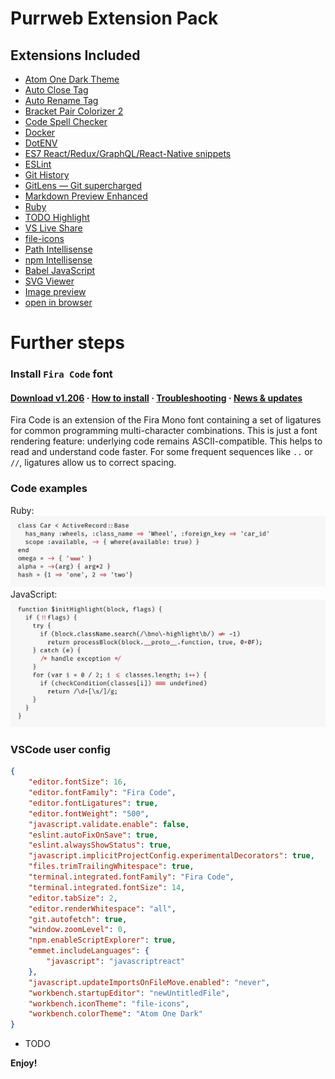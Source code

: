 # Purrweb Extension Pack

## Extensions Included
* [Atom One Dark Theme](https://marketplace.visualstudio.com/items?itemName=akamud.vscode-theme-onedark)
* [Auto Close Tag](https://marketplace.visualstudio.com/items?itemName=formulahendry.auto-close-tag)
* [Auto Rename Tag](https://marketplace.visualstudio.com/items?itemName=formulahendry.auto-rename-tag)
* [Bracket Pair Colorizer 2](https://marketplace.visualstudio.com/items?itemName=coenraads.bracket-pair-colorizer-2)
* [Code Spell Checker](https://marketplace.visualstudio.com/items?itemName=streetsidesoftware.code-spell-checker)
* [Docker](https://marketplace.visualstudio.com/items?itemName=peterjausovec.vscode-docker)
* [DotENV](https://marketplace.visualstudio.com/items?itemName=mikestead.dotenv)
* [ES7 React/Redux/GraphQL/React-Native snippets](https://marketplace.visualstudio.com/items?itemName=dsznajder.es7-react-js-snippets)
* [ESLint](https://marketplace.visualstudio.com/items?itemName=dbaeumer.vscode-eslint)
* [Git History](https://marketplace.visualstudio.com/items?itemName=donjayamanne.githistory)
* [GitLens — Git supercharged](https://marketplace.visualstudio.com/items?itemName=eamodio.gitlens)
* [Markdown Preview Enhanced](https://marketplace.visualstudio.com/items?itemName=shd101wyy.markdown-preview-enhanced)
* [Ruby](https://marketplace.visualstudio.com/items?itemName=rebornix.ruby)
* [TODO Highlight](https://marketplace.visualstudio.com/items?itemName=wayou.vscode-todo-highlight)
* [VS Live Share](https://marketplace.visualstudio.com/items?itemName=ms-vsliveshare.vsliveshare)
* [file-icons](https://marketplace.visualstudio.com/items?itemName=file-icons.file-icons)
* [Path Intellisense](https://marketplace.visualstudio.com/items?itemName=christian-kohler.path-intellisense)
* [npm Intellisense](https://marketplace.visualstudio.com/items?itemName=christian-kohler.npm-intellisense)
* [Babel JavaScript](https://marketplace.visualstudio.com/items?itemName=mgmcdermott.vscode-language-babel)
* [SVG Viewer](https://marketplace.visualstudio.com/items?itemName=cssho.vscode-svgviewer)
* [Image preview](https://marketplace.visualstudio.com/items?itemName=kisstkondoros.vscode-gutter-preview)
* [open in browser](https://marketplace.visualstudio.com/items?itemName=techer.open-in-browser)
# Further steps
### Install `Fira Code` font
#### [Download v1.206](https://github.com/tonsky/FiraCode/releases/download/1.206/FiraCode_1.206.zip) · [How to install](https://github.com/tonsky/FiraCode/wiki) · [Troubleshooting](https://github.com/tonsky/FiraCode/wiki#troubleshooting) · [News & updates](https://twitter.com/FiraCode)
Fira Code is an extension of the Fira Mono font containing a set of ligatures for common programming multi-character combinations. This is just a font rendering feature: underlying code remains ASCII-compatible. This helps to read and understand code faster. For some frequent sequences like `..` or `//`, ligatures allow us to correct spacing.
### Code examples

Ruby:
<img src="https://raw.githubusercontent.com/supostat/purrweb-extension-pack/master/ruby.png">
JavaScript:
<img src="https://raw.githubusercontent.com/supostat/purrweb-extension-pack/master/javascript.png">
### VSCode user config
```json
{
    "editor.fontSize": 16,
    "editor.fontFamily": "Fira Code",
    "editor.fontLigatures": true,
    "editor.fontWeight": "500",
    "javascript.validate.enable": false,
    "eslint.autoFixOnSave": true,
    "eslint.alwaysShowStatus": true,
    "javascript.implicitProjectConfig.experimentalDecorators": true,
    "files.trimTrailingWhitespace": true,
    "terminal.integrated.fontFamily": "Fira Code",
    "terminal.integrated.fontSize": 14,
    "editor.tabSize": 2,
    "editor.renderWhitespace": "all",
    "git.autofetch": true,
    "window.zoomLevel": 0,
    "npm.enableScriptExplorer": true,
    "emmet.includeLanguages": {
        "javascript": "javascriptreact"
    },
    "javascript.updateImportsOnFileMove.enabled": "never",
    "workbench.startupEditor": "newUntitledFile",
    "workbench.iconTheme": "file-icons",
    "workbench.colorTheme": "Atom One Dark"
}
```
* TODO


**Enjoy!**
